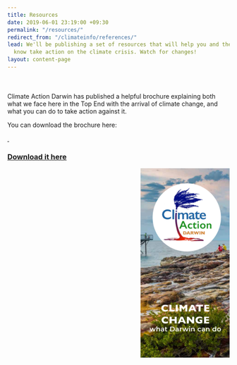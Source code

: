 ```yaml
---
title: Resources
date: 2019-06-01 23:19:00 +09:30
permalink: "/resources/"
redirect_from: "/climateinfo/references/"
lead: We'll be publishing a set of resources that will help you and the people you
  know take action on the climate crisis. Watch for changes!
layout: content-page
---
```


<div style="margin-top: 50px;">
<p>Climate Action Darwin has published a helpful brochure explaining both what we face here in the Top End with the arrival of climate change, and what you can do to take action against it.</p>
<p>You can download the brochure here: </p>
<p>
  <a target="_blank" href="/assets/docs/CAD_Brochure_Online.pdf">
    <i class="fab fa-facebook fa-5x fa-fw"></i>&nbsp;<h3>Download it here</h3>
  </a>
</p>
<img style="width: 40%; float: right;" src="/assets/img/cad-brochure-splash.png" />
</div>
